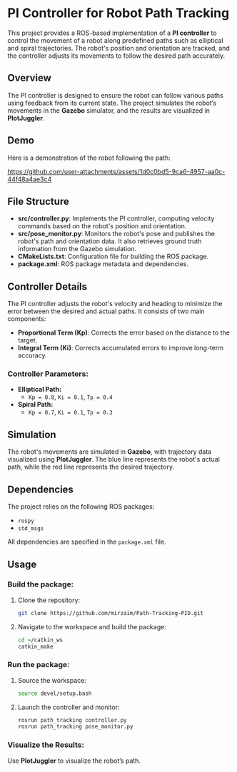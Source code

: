 # PI Controller for Robot Path Tracking

This project provides a ROS-based implementation of a **PI controller** to control the movement of a robot along predefined paths such as elliptical and spiral trajectories. The robot's position and orientation are tracked, and the controller adjusts its movements to follow the desired path accurately.

## Overview
The PI controller is designed to ensure the robot can follow various paths using feedback from its current state. The project simulates the robot’s movements in the **Gazebo** simulator, and the results are visualized in **PlotJuggler**.

## Demo

Here is a demonstration of the robot following the path:

https://github.com/user-attachments/assets/1d0c0bd5-9ca6-4957-aa0c-44f48a4ae3c4

## File Structure
- **src/controller.py**: Implements the PI controller, computing velocity commands based on the robot's position and orientation.
- **src/pose_monitor.py**: Monitors the robot's pose and publishes the robot's path and orientation data. It also retrieves ground truth information from the Gazebo simulation.
- **CMakeLists.txt**: Configuration file for building the ROS package.
- **package.xml**: ROS package metadata and dependencies.

## Controller Details

The PI controller adjusts the robot's velocity and heading to minimize the error between the desired and actual paths. It consists of two main components:
- **Proportional Term (Kp)**: Corrects the error based on the distance to the target.
- **Integral Term (Ki)**: Corrects accumulated errors to improve long-term accuracy.

### Controller Parameters:
- **Elliptical Path:**
  - `Kp = 0.8`, `Ki = 0.1`, `Tp = 0.4`
- **Spiral Path:**
  - `Kp = 0.7`, `Ki = 0.1`, `Tp = 0.3`

## Simulation
The robot's movements are simulated in **Gazebo**, with trajectory data visualized using **PlotJuggler**. The blue line represents the robot's actual path, while the red line represents the desired trajectory.

## Dependencies
The project relies on the following ROS packages:
- `rospy`
- `std_msgs`

All dependencies are specified in the `package.xml` file.

## Usage

### Build the package:
1. Clone the repository:
   ```bash
   git clone https://github.com/mirzaim/Path-Tracking-PID.git
   ```
2. Navigate to the workspace and build the package:
   ```bash
   cd ~/catkin_ws
   catkin_make
   ```

### Run the package:
1. Source the workspace:
   ```bash
   source devel/setup.bash
   ```
2. Launch the controller and monitor:
   ```bash
   rosrun path_tracking controller.py
   rosrun path_tracking pose_monitor.py
   ```

### Visualize the Results:
Use **PlotJuggler** to visualize the robot’s path.
